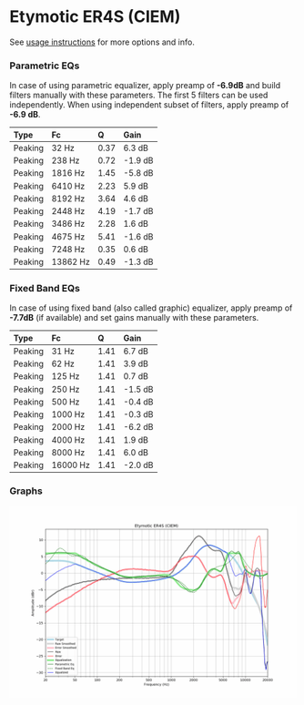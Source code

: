 # Etymotic ER4S (CIEM)
See [usage instructions](https://github.com/jaakkopasanen/AutoEq#usage) for more options and info.

### Parametric EQs
In case of using parametric equalizer, apply preamp of **-6.9dB** and build filters manually
with these parameters. The first 5 filters can be used independently.
When using independent subset of filters, apply preamp of **-6.9 dB**.

| Type    | Fc       |    Q | Gain    |
|:--------|:---------|:-----|:--------|
| Peaking | 32 Hz    | 0.37 | 6.3 dB  |
| Peaking | 238 Hz   | 0.72 | -1.9 dB |
| Peaking | 1816 Hz  | 1.45 | -5.8 dB |
| Peaking | 6410 Hz  | 2.23 | 5.9 dB  |
| Peaking | 8192 Hz  | 3.64 | 4.6 dB  |
| Peaking | 2448 Hz  | 4.19 | -1.7 dB |
| Peaking | 3486 Hz  | 2.28 | 1.6 dB  |
| Peaking | 4675 Hz  | 5.41 | -1.6 dB |
| Peaking | 7248 Hz  | 0.35 | 0.6 dB  |
| Peaking | 13862 Hz | 0.49 | -1.3 dB |

### Fixed Band EQs
In case of using fixed band (also called graphic) equalizer, apply preamp of **-7.7dB**
(if available) and set gains manually with these parameters.

| Type    | Fc       |    Q | Gain    |
|:--------|:---------|:-----|:--------|
| Peaking | 31 Hz    | 1.41 | 6.7 dB  |
| Peaking | 62 Hz    | 1.41 | 3.9 dB  |
| Peaking | 125 Hz   | 1.41 | 0.7 dB  |
| Peaking | 250 Hz   | 1.41 | -1.5 dB |
| Peaking | 500 Hz   | 1.41 | -0.4 dB |
| Peaking | 1000 Hz  | 1.41 | -0.3 dB |
| Peaking | 2000 Hz  | 1.41 | -6.2 dB |
| Peaking | 4000 Hz  | 1.41 | 1.9 dB  |
| Peaking | 8000 Hz  | 1.41 | 6.0 dB  |
| Peaking | 16000 Hz | 1.41 | -2.0 dB |

### Graphs
![](./Etymotic%20ER4S%20(CIEM).png)
